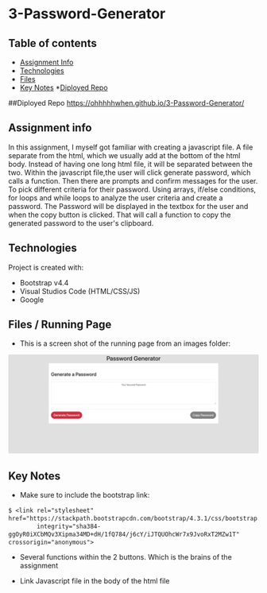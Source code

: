 # 3-Password-Generator

## Table of contents
* [Assignment Info](#assignment-info)
* [Technologies](#technologies)
* [Files](#files)
* [Key Notes](#key-notes)
*[Diployed Repo](#diployed-repo)

##Diployed Repo
https://ohhhhhwhen.github.io/3-Password-Generator/

## Assignment info
In this assignment, I myself got familiar with creating a javascript file. 
A file separate from the html, which we usually add at the bottom of the
html body. Instead of having one long html file, it will be separated between 
the two. Within the javascript file,the user will click generate password, 
which calls a function. Then there are prompts and confirm messages for the 
user. To pick different criteria for their password. Using arrays, if/else 
conditions, for loops and while loops to analyze the user criteria and create 
a password. The Password will be displayed in the textbox for the user and when
the copy button is clicked. That will call a function to copy the generated password
to the user's clipboard.

	
## Technologies
Project is created with:
* Bootstrap v4.4
* Visual Studios Code (HTML/CSS/JS)
* Google
	
## Files / Running Page
* This is a screen shot of the running page from an images folder:

 ![Password Generator Picture](images/Screen-Shot.png)


## Key Notes
* Make sure to include the bootstrap link:

```
$ <link rel="stylesheet" href="https://stackpath.bootstrapcdn.com/bootstrap/4.3.1/css/bootstrap.min.css"
        integrity="sha384-ggOyR0iXCbMQv3Xipma34MD+dH/1fQ784/j6cY/iJTQUOhcWr7x9JvoRxT2MZw1T" crossorigin="anonymous">

```
* Several functions within the 2 buttons. Which is the brains of the assignment

* Link Javascript file in the body of the html file
